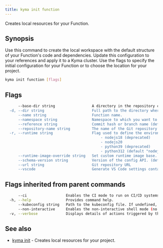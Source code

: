 ```yaml
---
title: kyma init function
---
```


Creates local resources for your Function.

## Synopsis

Use this command to create the local workspace with the default structure of your Function's code and dependencies. Update this configuration to your references and apply it to a Kyma cluster. 
Use the flags to specify the initial configuration for your Function or to choose the location for your project.

```bash
kyma init function [flags]
```

## Flags

```bash
      --base-dir string                 A directory in the repository containing the Function's sources (default "/")
  -d, --dir string                      Full path to the directory where you want to save the project.
      --name string                     Function name.
      --namespace string                Namespace to which you want to apply your Function.
      --reference string                Commit hash or branch name (default "main")
      --repository-name string          The name of the Git repository to be created
  -r, --runtime string                  Flag used to define the environment for running your Function. Use one of these options:
                                        	- nodejs18 (deprecated) 
                                        	- nodejs20
                                        	- python39 (deprecated)
                                        	- python312 (default "nodejs20")
      --runtime-image-override string   Set custom runtime image base.
      --schema-version string           Version of the config API. (default "v0")
      --url string                      Git repository URL
      --vscode                          Generate VS Code settings containing config.yaml JSON schema for autocompletion (see "kyma get schema -h" for more info)
```

## Flags inherited from parent commands

```bash
      --ci                  Enables the CI mode to run on CI/CD systems. It avoids any user interaction (such as no dialog prompts) and ensures that logs are formatted properly in log files (such as no spinners for CLI steps).
  -h, --help                Provides command help.
      --kubeconfig string   Path to the kubeconfig file. If undefined, Kyma CLI uses the KUBECONFIG environment variable, or falls back "/$HOME/.kube/config".
      --non-interactive     Enables the non-interactive shell mode (no colorized output, no spinner).
  -v, --verbose             Displays details of actions triggered by the command.
```

## See also

* [kyma init](kyma_init.md)	 - Creates local resources for your project.

